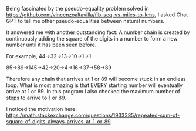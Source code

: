 Being fascinated by the pseudo-equality problem solved in https://github.com/vincenzoaltavilla/fib-seq-vs-miles-to-kms,
I asked Chat GPT to tell me other pseudo-equalities between natural numbers.

It answered me with another outstanding fact:
A number chain is created by continuously adding the square of the digits in a number to form a new number until it has been seen before.

For example,
44→32→13→10→1→1

85→89→145→42→20→4→16→37→58→89

Therefore any chain that arrives at 1 or 89 will become stuck in an endless loop.
What is most amazing is that EVERY starting number will eventually arrive at 1 or 89. In this program I also checked the maximum number of steps to arrive to 1 or 89.

I noticed the motivation here: https://math.stackexchange.com/questions/1933385/repeated-sum-of-square-of-digits-always-arrives-at-1-or-89.
